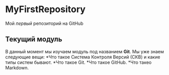 # MyFirstRepository
Мой *первый* репозиторий на GitHub 
## Текущий модуль 
В данный момент мы изучаем модуль под названием **Git**.
Мы уже знаем следующие вещи:
*Что такое Система Контроля Версий (СКВ) и какие типы систем бывают.
*Что такое Git.
*Что такое GitHub.
*Что такео Markdown.
